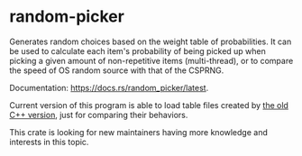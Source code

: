 # random-picker

Generates random choices based on the weight table of probabilities. It can be used to calculate each item's probability of being picked up when picking a given amount of non-repetitive items (multi-thread), or to compare the speed of OS random source with that of the CSPRNG.

Documentation: <https://docs.rs/random_picker/latest>.

Current version of this program is able to load table files created by [the old C++ version](https://github.com/wuwbobo2021/random-picker/releases/tag/0.1), just for comparing their behaviors.

This crate is looking for new maintainers having more knowledge and interests in this topic.
